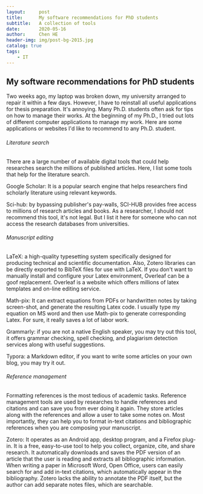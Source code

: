 ```yaml
---
layout:     post
title:      My software recommendations for PhD students
subtitle:   A collection of tools
date:       2020-05-16
author:     Chen HE
header-img: img/post-bg-2015.jpg
catalog: true
tags:
    - IT
---
```


## My software recommendations for PhD students

Two weeks ago, my laptop was broken down, my university arranged to repair it within a few days.  However, I have to reinstall all useful applications for thesis preparation. It's annoying. Many Ph.D. students often ask for tips on how to manage their works. At the beginning of my Ph.D., I tried out lots of different computer applications to manage my work. Here are some applications or websites I'd like to recommend to any Ph.D. student.

###### Literature search 

There are a large number of available digital tools that could help researches search the millions of published articles. Here, I list some tools that help for the literature search.

Google Scholar:  It is a popular search engine that helps researchers find scholarly literature using relevant keywords.

Sci-hub: by bypassing publisher's pay-walls, SCI-HUB provides free access to millions of research articles and books. As a researcher, I should not recommend this tool, it's not legal. But I list it here for someone who can not access the research databases from universities.  

###### Manuscript editing 

LaTeX: a high-quality typesetting system specifically designed for producing technical and scientific documentation. Also, Zotero libraries can be directly exported to BibTeX files for use with LaTeX. If you don't want to manually install and configure your Latex environment, Overleaf can be a goof replacement. Overleaf is a website which offers millions of latex templates and on-line editing service.

Math-pix: It can extract equations from PDFs or handwritten notes by taking screen-shot, and generate the resulting Latex code. I usually type my equation on MS word and then use Math-pix to generate corresponding Latex. For sure, it really saves a lot of labor work. 

Grammarly: if you are not a native English speaker, you may try out this tool, it offers grammar checking, spell checking, and plagiarism detection services along with useful suggestions. 

Typora: a Markdown editor, if you want to write some articles on your own blog, you may try it out. 

######  Reference management 

Formatting references is the most tedious of academic tasks. Reference management tools are used by researches to handle references and citations and can save you from ever doing it again. They store articles along with the references and allow a user to take some notes on. Most importantly, they can help you to format in-text citations and bibliographic references when you are composing your manuscript.  

Zotero:  It operates as an Android app, desktop program, and a Firefox plug-in. It is a free, easy-to-use tool to help you collect, organize, cite, and share research. It automatically downloads and saves the PDF version of an article that the user is reading and extracts all bibliographic information. When writing a paper in Microsoft Word, Open Office, users can easily search for and add in-text citations, which automatically appear in the bibliography. Zotero lacks the ability to annotate the PDF itself, but the author can add separate notes files, which are searchable.



